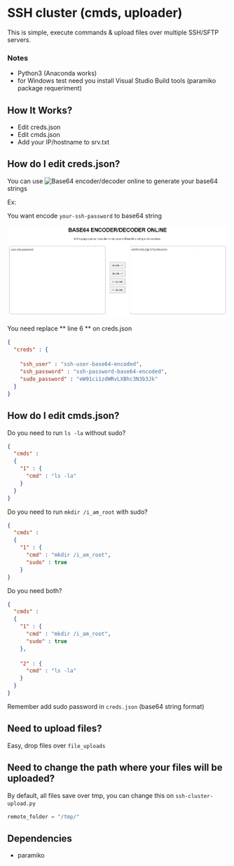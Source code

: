 # SSH cluster (cmds, uploader)
This is simple, execute commands & upload files over multiple SSH/SFTP servers.



### Notes

- Python3 (Anaconda works)
- for Windows test need you install Visual Studio Build tools (paramiko package requeriment)



## How It Works?

- Edit creds.json
- Edit cmds.json
- Add your IP/hostname to srv.txt




## How do I edit creds.json?

You can use ![Base64 encoder/decoder online](https://www.utilities-online.info/base64) to generate your base64 strings


Ex:

You want encode ```your-ssh-password``` to base64 string



![Example base64 encode](img/base64-encode-decode.png)


You need replace ** line 6 ** on creds.json

```json
{
  "creds" : {

    "ssh_user" : "ssh-user-base64-encoded",
    "ssh_password" : "ssh-password-base64-encoded",
    "sudo_password" : "eW91ci1zdWRvLXBhc3N3b3Jk"
  }
}
```


## How do I edit cmds.json?


Do you need to run ```ls -la``` without sudo?

```json
{
  "cmds" :
  {
    "1" : {
      "cmd" : "ls -la"
    }
  }
}
```

Do you need to run ```mkdir /i_am_root``` with sudo?

```json
{
  "cmds" :
  {
    "1" : {
      "cmd" : "mkdir /i_am_root",
      "sudo" : true
    }
}
```

Do you need both?

```json
{
  "cmds" :
  {
    "1" : {
      "cmd" : "mkdir /i_am_root",
      "sudo" : true
    },

    "2" : {
      "cmd" : "ls -la"
    }
  }
}

```

Remember add sudo password in ```creds.json``` (base64 string format)



## Need to upload files?

Easy, drop files over `file_uploads`



## Need to change the path where your files will be uploaded?

By default, all files save over tmp, you can change this on ```ssh-cluster-upload.py```

```python
remote_folder = "/tmp/"
```


## Dependencies 

- paramiko